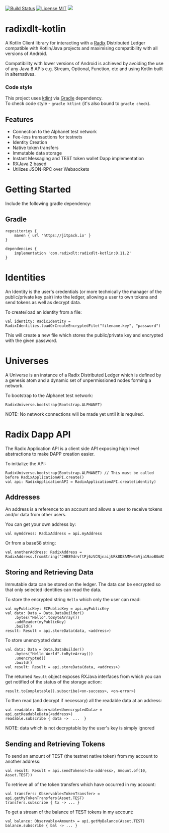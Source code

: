 [![Build Status](https://travis-ci.com/radixdlt/radixdlt-kotlin.svg?branch=master)](https://travis-ci.com/radixdlt/radixdlt-kotlin)
[![License MIT](https://img.shields.io/badge/license-MIT-blue.svg)](https://github.com/radixdlt/radixdlt-kotlin/blob/master/LICENSE)
[![](https://jitpack.io/v/com.radixdlt/radixdlt-kotlin.svg)](https://jitpack.io/#com.radixdlt/radixdlt-kotlin)

# radixdlt-kotlin
A Kotlin Client library for interacting with a [Radix](https://www.radixdlt.com) Distributed Ledger compatible with Kotlin/Java projects and maximising compatibility with all versions of Android.

Compatibility with lower versions of Android is achieved by avoiding the use of any Java 8 APIs e.g. Stream, Optional, Function, etc and using Kotlin built in alternatives.  

### Code style

This project uses [ktlint](https://github.com/shyiko/ktlint) via [Gradle](https://gradle.org/) dependency.  
To check code style - `gradle ktlint` (it's also bound to `gradle check`).  

## Features
* Connection to the Alphanet test network 
* Fee-less transactions for testnets
* Identity Creation
* Native token transfers
* Immutable data storage
* Instant Messaging and TEST token wallet Dapp implementation
* RXJava 2 based
* Utilizes JSON-RPC over Websockets

# Getting Started
Include the following gradle dependency:
## Gradle
```
repositories {
    maven { url 'https://jitpack.io' }
}

```
```
dependencies {
    implementation 'com.radixdlt:radixdlt-kotlin:0.11.2'
}
```

# Identities
An Identity is the user's credentials (or more technically the manager of the
public/private key pair) into the ledger, allowing a user to own tokens and send tokens
as well as decrypt data.

To create/load an identity from a file:
```
val identity: RadixIdentity = RadixIdentities.loadOrCreateEncryptedFile("filename.key", "password")
```
This will create a new file which stores the public/private key and encrypted with the given password.

# Universes
A Universe is an instance of a Radix Distributed Ledger which is defined by a genesis atom and
a dynamic set of unpermissioned nodes forming a network.

To bootstrap to the Alphanet test network:
```
RadixUniverse.bootstrap(Bootstrap.ALPHANET)
```
NOTE: No network connections will be made yet until it is required.

# Radix Dapp API
The Radix Application API is a client side API exposing high level abstractions to make
DAPP creation easier.

To initialize the API:
```
RadixUniverse.bootstrap(Bootstrap.ALPHANET) // This must be called before RadixApplicationAPI.create()
val api: RadixApplicationAPI = RadixApplicationAPI.create(identity)
```


## Addresses
An address is a reference to an account and allows a user to receive tokens and/or data from other users.

You can get your own address by:
```
val myAddress: RadixAddress = api.myAddress
```

Or from a base58 string:
```
val anotherAddress: RadixAddress = RadixAddress.fromString("JHB89drvftPj6zVCNjnaijURk8D8AMFw4mVja19aoBGmRXWchnJ")
```

## Storing and Retrieving Data
Immutable data can be stored on the ledger. The data can be encrypted so that only
selected identities can read the data.

To store the encrypted string `Hello` which only the user can read:
```
val myPublicKey: ECPublicKey = api.myPublicKey
val data: Data = Data.DataBuilder()
    .bytes("Hello".toByteArray())
    .addReader(myPublicKey)
    .build()
result: Result = api.storeData(data, <address>)
```

To store unencrypted data:
```
val data: Data = Data.DataBuilder()
    .bytes("Hello World".toByteArray())
    .unencrypted()
    .build()
val result: Result = api.storeData(data, <address>)
```

The returned `Result` object exposes RXJava interfaces from which you can get
notified of the status of the storage action:

```
result.toCompletable().subscribe(<on-success>, <on-error>)
```

To then read (and decrypt if necessary) all the readable data at an address:
```
val readable: Observable<UnencryptedData> = api.getReadableData(<address>)
readable.subscribe { data ->  ...  }
```

NOTE: data which is not decryptable by the user's key is simply ignored

## Sending and Retrieving Tokens
To send an amount of TEST (the testnet native token) from my account to another address:
```
val result: Result = api.sendTokens(<to-address>, Amount.of(10, Asset.TEST))
```

To retrieve all of the token transfers which have occurred in my account:
```
val transfers: Observable<TokenTransfer> = api.getMyTokenTransfers(Asset.TEST)
transfers.subscribe { tx -> ... }
```

To get a stream of the balance of TEST tokens in my account:
```
val balance: Observable<Amount> = api.getMyBalance(Asset.TEST)
balance.subscribe { bal -> ... }
```

